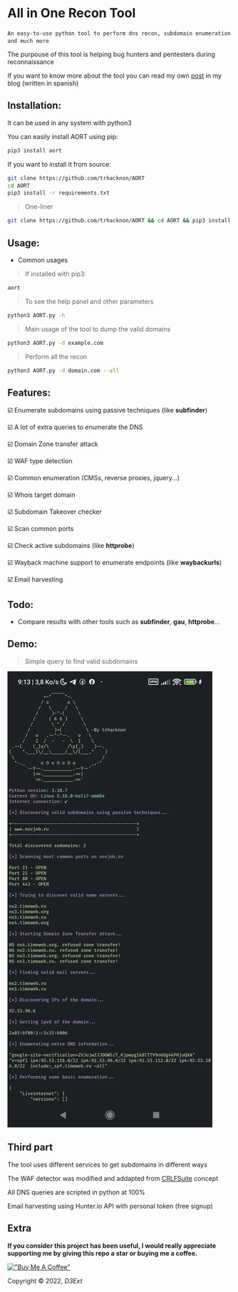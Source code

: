 # All in One Recon Tool

`An easy-to-use python tool to perform dns recon, subdomain enumeration and much more`

The purpouse of this tool is helping bug hunters and pentesters during reconnaissance

If you want to know more about the tool you can read my own [post](https://d3ext.github.io/aort) in my blog (written in spanish) 

## Installation:
It can be used in any system with python3

You can easily install AORT using pip:

```sh
pip3 install aort
```

If you want to install it from source:
```sh
git clone https://github.com/trhacknon/AORT
cd AORT
pip3 install -r requirements.txt
```

> One-liner
```sh
git clone https://github.com/trhacknon/AORT && cd AORT && pip3 install -r requirements.txt && python3 AORT.py
```

## Usage:

- Common usages

> If installed with pip3:
```sh
aort
```

> To see the help panel and other parameters
```sh
python3 AORT.py -h
```

> Main usage of the tool to dump the valid domains
```sh
python3 AORT.py -d example.com
```

> Perform all the recon
```sh
python3 AORT.py -d domain.com --all
```
## Features:

:ballot_box_with_check: Enumerate subdomains using passive techniques (like **subfinder**)

:ballot_box_with_check: A lot of extra queries to enumerate the DNS

:ballot_box_with_check: Domain Zone transfer attack

:ballot_box_with_check: WAF type detection

:ballot_box_with_check: Common enumeration (CMSs, reverse proxies, jquery...)

:ballot_box_with_check: Whois target domain

:ballot_box_with_check: Subdomain Takeover checker

:ballot_box_with_check: Scan common ports

:ballot_box_with_check: Check active subdomains (like **httprobe**)

:ballot_box_with_check: Wayback machine support to enumerate endpoints (like **waybackurls**)

:ballot_box_with_check: Email harvesting

## Todo:

- Compare results with other tools such as **subfinder**, **gau**, **httprobe**...

## Demo:

> Simple query to find valid subdomains
<img src="https://github.com/trhacknon/AORT/blob/main/Screenshot_2022-09-26-09-13-04-318_com.termux.jpg">

## Third part

The tool uses different services to get subdomains in different ways

The WAF detector was modified and addapted from [CRLFSuite](https://github.com/trhacknon/CRLFsuite) concept

All DNS queries are scripted in python at 100%

Email harvesting using Hunter.io API with personal token (free signup)

## Extra

**If you consider this project has been useful, I would really appreciate supporting me by giving this repo a star or buying me a coffee.**

[!["Buy Me A Coffee"](https://www.buymeacoffee.com/assets/img/custom_images/orange_img.png)](https://www.buymeacoffee.com/d3ext)

Copyright © 2022, *D3Ext*
